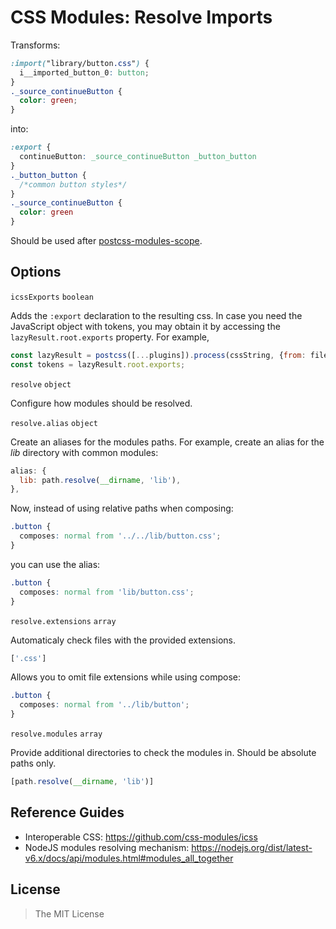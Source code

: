 CSS Modules: Resolve Imports
============================


Transforms:

```css
:import("library/button.css") {
  i__imported_button_0: button;
}
._source_continueButton {
  color: green;
}
```

into:

```css
:export {
  continueButton: _source_continueButton _button_button
}
._button_button {
  /*common button styles*/
}
._source_continueButton {
  color: green
}
```

Should be used after [postcss-modules-scope](https://github.com/css-modules/postcss-modules-scope).


## Options

`icssExports` `boolean`

Adds the `:export` declaration to the resulting css. In case you need the JavaScript object with tokens, you may obtain it by accessing the `lazyResult.root.exports` property. For example,

```javascript
const lazyResult = postcss([...plugins]).process(cssString, {from: filepath});
const tokens = lazyResult.root.exports;
```


`resolve` `object`

Configure how modules should be resolved.


`resolve.alias` `object`

Create an aliases for the modules paths. For example, create an alias for the *lib* directory with common modules:

```javascript
alias: {
  lib: path.resolve(__dirname, 'lib'),
},
```

Now, instead of using relative paths when composing:

```css
.button {
  composes: normal from '../../lib/button.css';
}
```

you can use the alias:

```css
.button {
  composes: normal from 'lib/button.css';
}
```


`resolve.extensions` `array`

Automaticaly check files with the provided extensions.

```javascript
['.css']
```

Allows you to omit file extensions while using compose:

```css
.button {
  composes: normal from '../lib/button';
}
```


`resolve.modules` `array`

Provide additional directories to check the modules in. Should be absolute paths only.

```javascript
[path.resolve(__dirname, 'lib')]
```


## Reference Guides

- Interoperable CSS: https://github.com/css-modules/icss
- NodeJS modules resolving mechanism: https://nodejs.org/dist/latest-v6.x/docs/api/modules.html#modules_all_together


## License

> The MIT License
